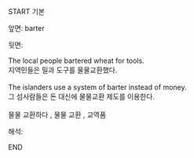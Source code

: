 START
기본

앞면:
barter


뒷면:
<div>The local people bartered wheat for tools. </div><div>지역민들은 밀과 도구를 물물교환했다.</div><div><br></div><div><div>The islanders use a system of barter instead of money. </div><div>그 섬사람들은 돈 대신에 물물교환 제도를 이용한다.</div></div><div><br></div><div>물물 교환하다 , 물물 교환 , 교역품</div>


해석:

END